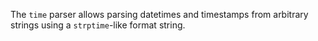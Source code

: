 The `time` parser allows parsing datetimes and timestamps from arbitrary
strings using a `strptime`-like format string.
